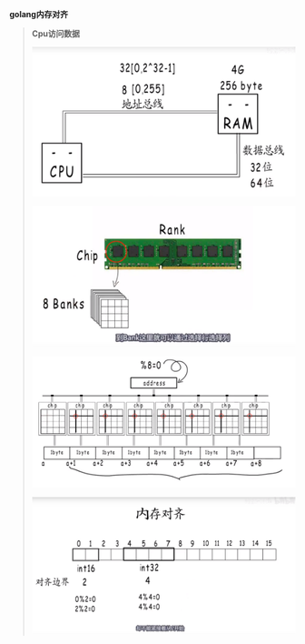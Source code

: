 **golang内存对齐**

> **Cpu访问数据**
>
> ![](golang%E5%86%85%E5%AD%98%E5%AF%B9%E9%BD%90.assets/%E6%9C%BA%E5%99%A8%E5%AD%97%E8%8A%82.PNG)
>
> ![](golang%E5%86%85%E5%AD%98%E5%AF%B9%E9%BD%90.assets/banks.PNG)
>
> ![](golang%E5%86%85%E5%AD%98%E5%AF%B9%E9%BD%90.assets/8bit%E5%9C%B0%E5%9D%80%E5%AF%B9%E9%BD%90.PNG)
>
> ![](golang%E5%86%85%E5%AD%98%E5%AF%B9%E9%BD%90.assets/%E5%86%85%E5%AD%98%E5%AF%B9%E9%BD%90-1610028764590.PNG)
>
> 